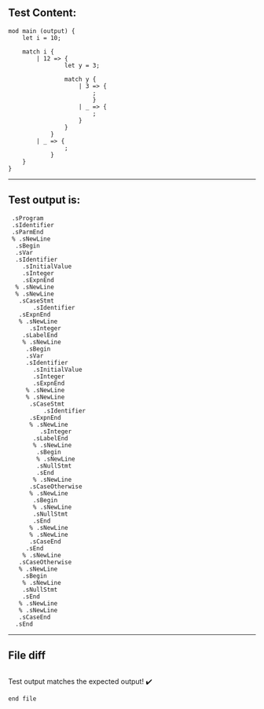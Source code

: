 
Test Content: 
-------------------------
```
mod main (output) {
    let i = 10;

    match i {
        | 12 => {
                let y = 3;
                
                match y {
                    | 3 => {
                        ;
                        }
                    | _ => {
                        ;
                    }
                }
            }
        | _ => {
                ;
            }
    }
}
```
------------------------
Test output is: 
-------------------------
```
 .sProgram
 .sIdentifier
 .sParmEnd
 % .sNewLine
  .sBegin
  .sVar
  .sIdentifier
    .sInitialValue
    .sInteger
    .sExpnEnd
  % .sNewLine
  % .sNewLine
   .sCaseStmt
       .sIdentifier
   .sExpnEnd
   % .sNewLine
      .sInteger
    .sLabelEnd
    % .sNewLine
     .sBegin
     .sVar
     .sIdentifier
       .sInitialValue
       .sInteger
       .sExpnEnd
     % .sNewLine
     % .sNewLine
      .sCaseStmt
          .sIdentifier
      .sExpnEnd
      % .sNewLine
         .sInteger
       .sLabelEnd
       % .sNewLine
        .sBegin
        % .sNewLine
        .sNullStmt
        .sEnd
       % .sNewLine
      .sCaseOtherwise
      % .sNewLine
       .sBegin
       % .sNewLine
       .sNullStmt
       .sEnd
      % .sNewLine
      % .sNewLine
      .sCaseEnd
     .sEnd
    % .sNewLine
   .sCaseOtherwise
   % .sNewLine
    .sBegin
    % .sNewLine
    .sNullStmt
    .sEnd
   % .sNewLine
   % .sNewLine
   .sCaseEnd
  .sEnd

```
------------------------

File diff
-------------------------
```diff

```
Test output matches the expected output! :heavy_check_mark:

```
end file
